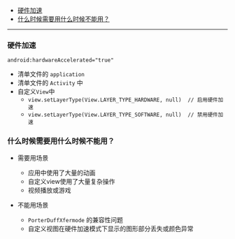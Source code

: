- [硬件加速](#hardwareAccelerated)
- [什么时候需要用什么时候不能用？](#user)

-------------------------

### <span id = "hardwareAccelerated">硬件加速</span>

`android:hardwareAccelerated="true"`

- 清单文件的 `application`
- 清单文件的 `Activity` 中
- 自定义`View`中
    - `view.setLayerType(View.LAYER_TYPE_HARDWARE, null)  // 启用硬件加速`
    - `view.setLayerType(View.LAYER_TYPE_SOFTWARE, null)  // 禁用硬件加速`

### <span id = "user">什么时候需要用什么时候不能用？</span>

- 需要用场景
    - 应用中使用了大量的动画
    - 自定义view使用了大量复杂操作
    - 视频播放或游戏

- 不能用场景
    - `PorterDuffXfermode` 的兼容性问题
    - 自定义视图在硬件加速模式下显示的图形部分丢失或颜色异常